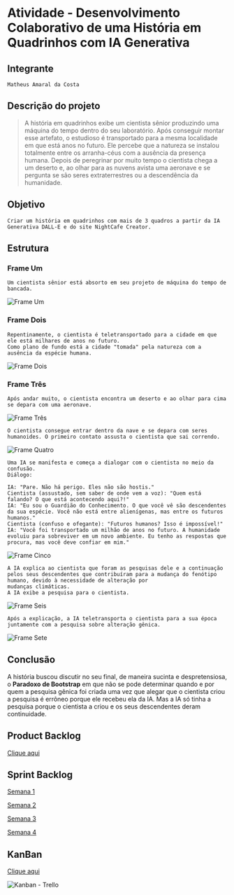 # Atividade - Desenvolvimento Colaborativo de uma História em Quadrinhos com IA Generativa

## Integrante
```
Matheus Amaral da Costa
```
## Descrição do projeto
>A história em quadrinhos exibe um cientista sênior produzindo uma máquina do tempo dentro do seu laboratório.
>Após conseguir montar esse artefato, o estudioso é transportado para a mesma localidade em que está anos no futuro. Ele percebe que a natureza se instalou totalmente entre os arranha-céus com a ausência da presença humana.
>Depois de peregrinar por muito tempo o cientista chega a um deserto e, ao olhar para as nuvens avista uma aeronave
e se pergunta se são seres extraterrestres ou a descendência da humanidade.

## Objetivo
```
Criar um história em quadrinhos com mais de 3 quadros a partir da IA Generativa DALL-E e do site NightCafe Creator.
```

## Estrutura
### Frame Um
```
Um cientista sênior está absorto em seu projeto de máquina do tempo de bancada.
```
![Frame Um](https://raw.githubusercontent.com/MatheusADC/Atividade-Desenvolvimento-Colaborativo-de-uma-Hist-ria-em-Quadrinhos-com-IA-Generativa/refs/heads/main/FrameUm.webp)

### Frame Dois
```
Repentinamente, o cientista é teletransportado para a cidade em que ele está milhares de anos no futuro.
Como plano de fundo está a cidade "tomada" pela natureza com a ausência da espécie humana.
```
![Frame Dois](https://raw.githubusercontent.com/MatheusADC/Atividade-Desenvolvimento-Colaborativo-de-uma-Hist-ria-em-Quadrinhos-com-IA-Generativa/refs/heads/main/FrameDois.webp)
### Frame Três
```
Após andar muito, o cientista encontra um deserto e ao olhar para cima se depara com uma aeronave.
```
![Frame Três](https://github.com/MatheusADC/Atividade-Desenvolvimento-Colaborativo-de-uma-Hist-ria-em-Quadrinhos-com-IA-Generativa/blob/main/FrameTres.jpg)

```
O cientista consegue entrar dentro da nave e se depara com seres humanoides. O primeiro contato assusta o cientista que sai correndo.
```
![Frame Quatro](https://raw.githubusercontent.com/MatheusADC/Atividade-Desenvolvimento-Colaborativo-de-uma-Hist-ria-em-Quadrinhos-com-IA-Generativa/refs/heads/main/FrameQuatro.webp)

```
Uma IA se manifesta e começa a dialogar com o cientista no meio da confusão.
Diálogo:

IA: "Pare. Não há perigo. Eles não são hostis."
Cientista (assustado, sem saber de onde vem a voz): "Quem está falando? O que está acontecendo aqui?!"
IA: "Eu sou o Guardião do Conhecimento. O que você vê são descendentes da sua espécie. Você não está entre alienígenas, mas entre os futuros humanos."
Cientista (confuso e ofegante): "Futuros humanos? Isso é impossível!"
IA: "Você foi transportado um milhão de anos no futuro. A humanidade evoluiu para sobreviver em um novo ambiente. Eu tenho as respostas que procura, mas você deve confiar em mim."
```
![Frame Cinco](https://raw.githubusercontent.com/MatheusADC/Atividade-Desenvolvimento-Colaborativo-de-uma-Hist-ria-em-Quadrinhos-com-IA-Generativa/refs/heads/main/FrameCinco.webp)

```
A IA explica ao cientista que foram as pesquisas dele e a continuação pelos seus descendentes que contribuíram para a mudança do fenótipo humano, devido à necessidade de alteração por
mudanças climáticas.
A IA exibe a pesquisa para o cientista.
```
![Frame Seis](https://raw.githubusercontent.com/MatheusADC/Atividade-Desenvolvimento-Colaborativo-de-uma-Hist-ria-em-Quadrinhos-com-IA-Generativa/refs/heads/main/Fame6.webp)

```
Após a explicação, a IA teletransporta o cientista para a sua época juntamente com a pesquisa sobre alteração gênica.
```
![Frame Sete](https://raw.githubusercontent.com/MatheusADC/Atividade-Desenvolvimento-Colaborativo-de-uma-Hist-ria-em-Quadrinhos-com-IA-Generativa/refs/heads/main/Frame7.webp)

## Conclusão
A história buscou discutir no seu final, de maneira sucinta e despretensiosa, o **Paradoxo de Bootstrap** em que não se pode determinar quando e por quem a pesquisa gênica foi criada
uma vez que alegar que o cientista criou a pesquisa é errôneo porque ele recebeu ela da IA. Mas a IA só tinha a pesquisa porque o cientista a criou e os seus descendentes deram continuidade.

## Product Backlog
[Clique aqui](https://github.com/MatheusADC/Atividade-Desenvolvimento-Colaborativo-de-uma-Hist-ria-em-Quadrinhos-com-IA-Generativa/issues/1)

## Sprint Backlog
[Semana 1](https://github.com/MatheusADC/Atividade-Desenvolvimento-Colaborativo-de-uma-Hist-ria-em-Quadrinhos-com-IA-Generativa/issues/2)

[Semana 2](https://github.com/MatheusADC/Atividade-Desenvolvimento-Colaborativo-de-uma-Hist-ria-em-Quadrinhos-com-IA-Generativa/issues/3)

[Semana 3](https://github.com/MatheusADC/Atividade-Desenvolvimento-Colaborativo-de-uma-Hist-ria-em-Quadrinhos-com-IA-Generativa/issues/4)

[Semana 4](https://github.com/MatheusADC/Atividade-Desenvolvimento-Colaborativo-de-uma-Hist-ria-em-Quadrinhos-com-IA-Generativa/issues/5)

## KanBan
[Clique aqui](https://trello.com/invite/b/670f0dee418c2e20f87cb061/ATTI362516a3c1d4ec829bec896360e1656e45FB8C72/atividade-ia-generativa)

![Kanban - Trello](https://github.com/MatheusADC/Atividade-Desenvolvimento-Colaborativo-de-uma-Hist-ria-em-Quadrinhos-com-IA-Generativa/blob/main/Kanban.png)
